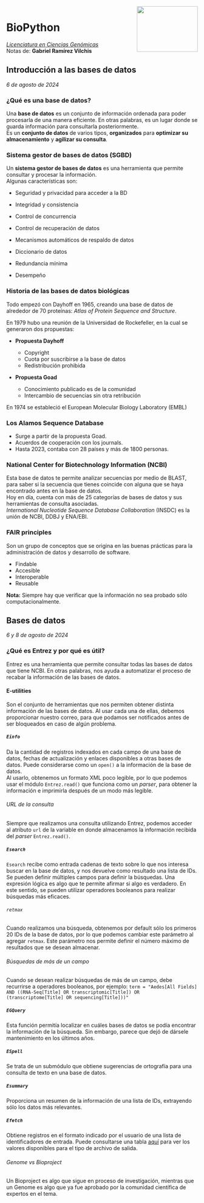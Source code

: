 <img src="https://upload.wikimedia.org/wikipedia/commons/thumb/7/7d/Biopython_logo.svg/320px-Biopython_logo.svg.png" width="160" height="120" align="right" />  

# BioPython  
[_Licenciatura en Ciencias Genómicas_](https://www.lcg.unam.mx/)  
Notas de: **Gabriel Ramírez Vilchis**  

## Introducción a las bases de datos

_6 de agosto de 2024_

### ¿Qué es una base de datos?

Una **base de datos** es un conjunto de información ordenada para poder procesarla de una manera eficiente. En otras palabras, es un lugar donde se guarda información para consultarla posteriormente.  
Es un **conjunto de datos** de varios tipos, **organizados** para **optimizar su almacenamiento** y **agilizar su consulta**.

### Sistema gestor de bases de datos (SGBD)

Un **sistema gestor de bases de datos** es una herramienta que permite consultar y procesar la información.  
Algunas características son:

- Seguridad y privacidad para acceder a la BD
    
- Integridad y consistencia
    
- Control de concurrencia
    
- Control de recuperación de datos
    
- Mecanismos automáticos de respaldo de datos
    
- Diccionario de datos
    
- Redundancia mínima
    
- Desempeño
    

### Historia de las bases de datos biológicas

Todo empezó con Dayhoff en 1965, creando una base de datos de alrededor de 70 proteínas: _Atlas of Protein Sequence and Structure_.

En 1979 hubo una reunión de la Universidad de Rockefeller, en la cual se generaron dos propuestas:

- **Propuesta Dayhoff**
    
    - Copyright
    - Cuota por suscribirse a la base de datos
    - Redistribución prohibida
- **Propuesta Goad**
    
    - Conocimiento publicado es de la comunidad
    - Intercambio de secuencias sin otra retribución

En 1974 se estableció el European Molecular Biology Laboratory (EMBL)

### Los Alamos Sequence Database

- Surge a partir de la propuesta Goad.
- Acuerdos de cooperación con los journals.
- Hasta 2023, contaba con 28 países y más de 1800 personas.

### National Center for Biotechnology Information (NCBI)

Esta base de datos te permite analizar secuencias por medio de BLAST, para saber si la secuencia que tienes coincide con alguna que se haya encontrado antes en la base de datos.  
Hoy en día, cuenta con más de 25 categorías de bases de datos y sus herramientas de consulta asociadas.  
_International Nucleotide Sequence Database Collaboration_ (INSDC) es la unión de NCBI, DDBJ y ENA/EBI.

### FAIR principles

Son un grupo de conceptos que se origina en las buenas prácticas para la administración de datos y desarrollo de software.

- Findable
- Accesible
- Interoperable
- Reusable

**Nota:** Siempre hay que verificar que la información no sea probado sólo computacionalmente.

## Bases de datos

_6 y 8 de agosto de 2024_

### ¿Qué es Entrez y por qué es útil?

Entrez es una herramienta que permite consultar todas las bases de datos que tiene NCBI. En otras palabras, nos ayuda a automatizar el proceso de recabar la información de las bases de datos.

#### E-utilities

Son el conjunto de herramientas que nos permiten obtener distinta información de las bases de datos. Al usar cada una de ellas, debemos proporcionar nuestro correo, para que podamos ser notificados antes de ser bloqueados en caso de algún problema.

##### `Einfo`

Da la cantidad de registros indexados en cada campo de una base de datos, fechas de actualización y enlaces disponibles a otras bases de datos. Puede considerarse como un `open()` a la información de la base de datos.  
Al usarlo, obtenemos un formato XML poco legible, por lo que podemos usar el módulo `Entrez.read()` que funciona como un _parser_, para obtener la información e imprimirla después de un modo más legible.

###### URL de la consulta

Siempre que realizamos una consulta utilizando Entrez, podemos acceder al atributo `url` de la variable en donde almacenamos la información recibida del _parser_ `Entrez.read()`.

##### `Esearch`

`Esearch` recibe como entrada cadenas de texto sobre lo que nos interesa buscar en la base de datos, y nos devuelve como resultado una lista de IDs.  
Se pueden definir múltiples campos para definir la búsquedas. Una expresión lógica es algo que te permite afirmar si algo es verdadero. En este sentido, se pueden utilizar operadores booleanos para realizar búsquedas más eficaces.

###### `retmax`

Cuando realizamos una búsqueda, obtenemos por default sólo los primeros 20 IDs de la base de datos, por lo que podemos cambiar este parámetro al agregar `retmax`. Este parámetro nos permite definir el número máximo de resultados que se desean almacenar.

###### Búsquedas de más de un campo

Cuando se desean realizar búsquedas de más de un campo, debe recurrirse a operadores booleanos, por ejemplo: `term = "Aedes[All Fields] AND ((RNA-Seq[Title] OR transcriptomic[Title]) OR (transcriptome[Title] OR sequencing[Title]))"`

##### `EGQuery`

Esta función permitía localizar en cuáles bases de datos se podía encontrar la información de la búsqueda. Sin embargo, parece que dejó de dársele mantenimiento en los últimos años.

##### `ESpell`

Se trata de un submódulo que obtiene sugerencias de ortografía para una consulta de texto en una base de datos.

##### `Esummary`

Proporciona un resumen de la información de una lista de IDs, extrayendo sólo los datos más relevantes.

##### `Efetch`

Obtiene registros en el formato indicado por el usuario de una lista de identificadores de entrada. Puede consultarse una tabla [aquí](https://www.ncbi.nlm.nih.gov/books/NBK25499/table/chapter4.T._valid_values_of__retmode_and/?report=objectonly) para ver los valores disponibles para el tipo de archivo de salida.

###### Genome vs Bioproject

Un Bioproject es algo que sigue en proceso de investigación, mientras que un Genome es algo que ya fue aprobado por la comunidad científica de expertos en el tema.